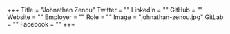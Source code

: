 +++
Title = "Johnathan Zenou"
Twitter = ""
LinkedIn = ""
GitHub = ""
Website = ""
Employer = ""
Role = ""
Image = "johnathan-zenou.jpg"
GitLab = ""
Facebook = ""
+++
